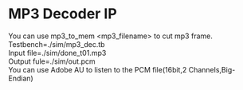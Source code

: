 # MP3 Decoder IP
You can use mp3_to_mem <mp3_filename> to cut mp3 frame.
Testbench=./sim/mp3_dec.tb  
Input file=./sim/done_t01.mp3  
Output fule=./sim/out.pcm  
You can use Adobe AU to listen to the PCM file(16bit,2 Channels,Big-Endian)
